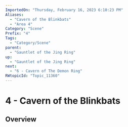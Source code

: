 ```yaml
---
ImportedOn: "Thursday, February 16, 2023 6:10:23 PM"
Aliases:
  - "Cavern of the Blinkbats"
  - "Area 4"
Category: "Scene"
Prefix: "4"
Tags:
  - "Category/Scene"
parent:
  - "Gauntlet of the Jing Ring"
up:
  - "Gauntlet of the Jing Ring"
next:
  - "6 - Cavern of The Demon Ring"
RWtopicId: "Topic_11360"
---
```

# 4 - Cavern of the Blinkbats
## Overview
